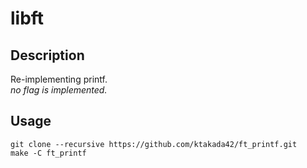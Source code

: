 # libft
## Description
Re-implementing printf.  
*no flag is implemented.*
## Usage
```
git clone --recursive https://github.com/ktakada42/ft_printf.git
make -C ft_printf
```
